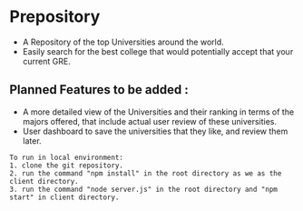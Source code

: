 # Prepository
- A Repository of the top Universities around the world.
- Easily search for the best college that would potentially accept that your current GRE.
## Planned Features to be added :
  - A more detailed view of the Universities and their ranking in terms of the majors offered, that include actual user review of these universities.
  - User dashboard to save the universities that they like, and review them later.
  
```
To run in local environment:
1. clone the git repository.
2. run the command "npm install" in the root directory as we as the client directory.
3. run the command "node server.js" in the root directory and "npm start" in client directory.
```
